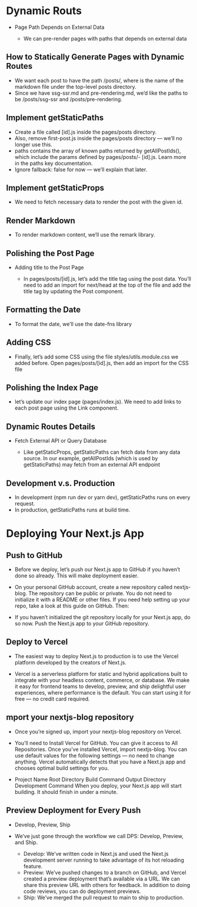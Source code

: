 # Dynamic Routs
- Page Path Depends on External Data

    - We can pre-render pages with paths that depends on external data

## How to Statically Generate Pages with Dynamic Routes

- We want each post to have the path /posts/, where is the name of the markdown file under the top-level posts directory.
- Since we have ssg-ssr.md and pre-rendering.md, we’d like the paths to be /posts/ssg-ssr and /posts/pre-rendering.

## Implement getStaticPaths

- Create a file called [id].js inside the pages/posts directory.
- Also, remove first-post.js inside the pages/posts directory — we’ll no longer use this.
- paths contains the array of known paths returned by getAllPostIds(), which include the params defined by pages/posts/- [id].js. Learn more in the paths key documentation.
- Ignore fallback: false for now — we’ll explain that later.

## Implement getStaticProps

- We need to fetch necessary data to render the post with the given id.

## Render Markdown

- To render markdown content, we’ll use the remark library.

## Polishing the Post Page
- Adding title to the Post Page

    - In pages/posts/[id].js, let’s add the title tag using the post data. You’ll need to add an import for next/head at the top of the file and add the title tag by updating the Post component.

## Formatting the Date

- To format the date, we’ll use the date-fns library

## Adding CSS

- Finally, let’s add some CSS using the file styles/utils.module.css we added before. Open pages/posts/[id].js, then add an import for the CSS file

## Polishing the Index Page

- let’s update our index page (pages/index.js). We need to add links to each post page using the Link component.

## Dynamic Routes Details
- Fetch External API or Query Database

    - Like getStaticProps, getStaticPaths can fetch data from any data source. In our example, getAllPostIds (which is used by getStaticPaths) may fetch from an external API endpoint

## Development v.s. Production

- In development (npm run dev or yarn dev), getStaticPaths runs on every request.
- In production, getStaticPaths runs at build time.

# Deploying Your Next.js App
## Push to GitHub

- Before we deploy, let’s push our Next.js app to GitHub if you haven’t done so already. This will make deployment easier.

- On your personal GitHub account, create a new repository called nextjs-blog. The repository can be public or private. You do not need to initialize it with a README or other files. If you need help setting up your repo, take a look at this guide on GitHub. Then:

- If you haven’t initialized the git repository locally for your Next.js app, do so now. Push the Next.js app to your GitHub repository.
## Deploy to Vercel

- The easiest way to deploy Next.js to production is to use the Vercel platform developed by the creators of Next.js.

- Vercel is a serverless platform for static and hybrid applications built to integrate with your headless content, commerce, or database. We make it easy for frontend teams to develop, preview, and ship delightful user experiences, where performance is the default. You can start using it for free — no credit card required.
## mport your nextjs-blog repository

- Once you’re signed up, import your nextjs-blog repository on Vercel.

- You’ll need to Install Vercel for GitHub. You can give it access to All Repositories. Once you’ve installed Vercel, import nextjs-blog. You can use default values for the following settings — no need to change anything. Vercel automatically detects that you have a Next.js app and chooses optimal build settings for you.

- Project Name Root Directory Build Command Output Directory Development Command When you deploy, your Next.js app will start building. It should finish in under a minute.
## Preview Deployment for Every Push
- Develop, Preview, Ship

- We’ve just gone through the workflow we call DPS: Develop, Preview, and Ship.

    - Develop: We’ve written code in Next.js and used the Next.js development server running to take advantage of its hot reloading feature.
    - Preview: We’ve pushed changes to a branch on GitHub, and Vercel created a preview deployment that’s available via a URL. We can share this preview URL with others for feedback. In addition to doing code reviews, you can do deployment previews.
    - Ship: We’ve merged the pull request to main to ship to production.